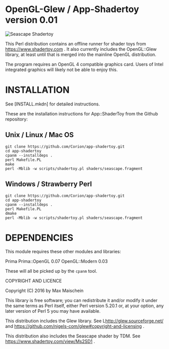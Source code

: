 OpenGL-Glew / App-Shadertoy version 0.01
========================

![Seascape Shadertoy](https://github.com/Corion/app-shadertoy/raw/master/demo/shadertoy-01-seascape.gif)

This Perl distribution contains an offline runner for shader toys
from https://www.shadertoy.com . It also currently includes the
OpenGL::Glew library, at least until that is merged into the
mainline OpenGL distribution.

The program requires an OpenGL 4 compatible graphics card. Users of
Intel integrated graphics will likely not be able to enjoy this.

# INSTALLATION

See [INSTALL.mkdn] for detailed instructions.

These are the installation instructions for App::ShaderToy from the Github
repository:

## Unix / Linux / Mac OS

    git clone https://github.com/Corion/app-shadertoy.git
    cd app-shadertoy
    cpanm --installdeps .
    perl Makefile.PL
    make
	perl -Mblib -w scripts/shadertoy.pl shaders/seascape.fragment

## Windows / Strawberry Perl

    git clone https://github.com/Corion/app-shadertoy.git
    cd app-shadertoy
    cpanm --installdeps .
    perl Makefile.PL
    dmake
	perl -Mblib -w scripts/shadertoy.pl shaders/seascape.fragment

# DEPENDENCIES

This module requires these other modules and libraries:

  Prima
  Prima::OpenGL 0.07
  OpenGL::Modern 0.03

These will all be picked up by the `cpanm` tool.

COPYRIGHT AND LICENCE

Copyright (C) 2016 by Max Maischein

This library is free software; you can redistribute it and/or modify
it under the same terms as Perl itself, either Perl version 5.20.1 or,
at your option, any later version of Perl 5 you may have available.

This distribution includes the Glew library. See L<http://glew.sourceforge.net/>
and https://github.com/nigels-com/glew#copyright-and-licensing .

This distribution also includes the Seascape shader by TDM.
See https://www.shadertoy.com/view/Ms2SD1 .
